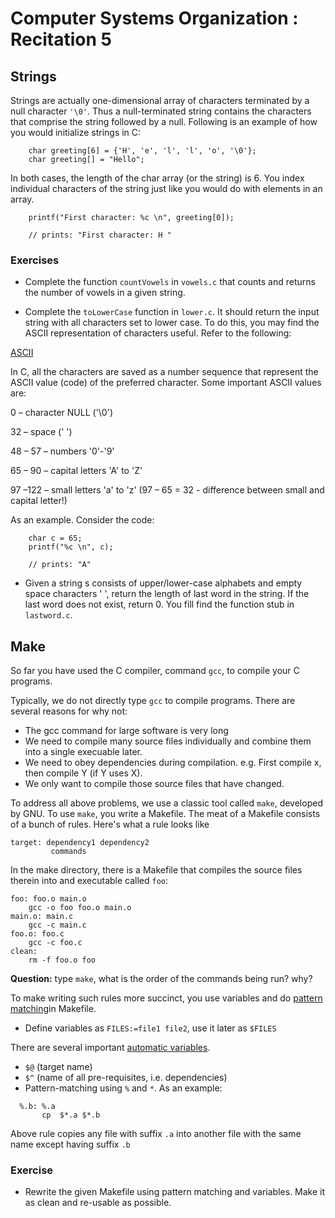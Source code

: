 # Computer Systems Organization : Recitation 5

## Strings

Strings are actually one-dimensional array of characters terminated by a null character `'\0'`. Thus a null-terminated string contains the characters that comprise the string followed by a null. Following is an example of how you would initialize strings in C:

```
	char greeting[6] = {'H', 'e', 'l', 'l', 'o', '\0'};
	char greeting[] = "Hello";
```
In both cases, the length of the char array (or the string) is 6. You index individual characters of the string just like you would do with elements in an array.

```
	printf("First character: %c \n", greeting[0]);

	// prints: "First character: H "
```

### Exercises

* Complete the function `countVowels` in `vowels.c` that counts and returns the number of vowels in a given string.

* Complete the `toLowerCase` function in `lower.c`. It should return the input string with all characters set to lower case. To do this, you may find the ASCII representation of characters useful. Refer to the following:	

[ASCII](http://ascii.cl/)

In C, all the characters are saved as a number sequence that represent the ASCII value (code) of the preferred character. Some important ASCII values are:

0 – character NULL ('\0')

32 – space (' ')

48 – 57 – numbers '0'-'9'

65 – 90 – capital letters 'A' to 'Z'

97 –122 – small letters 'a' to 'z' (97 – 65 = 32 - difference between small and capital letter!)

As an example. Consider the code:

```
	char c = 65;
	printf("%c \n", c);

	// prints: "A"
```

* Given a string s consists of upper/lower-case alphabets and empty space characters ' ', return the length of last word in the string. If the last word does not exist, return 0. You fill find the function stub in `lastword.c`.

## Make

So far you have used the C compiler, command `gcc`, to compile your C programs.

Typically, we do not directly type `gcc` to compile programs. There are several reasons for why not:
- The gcc command for large software is very long
- We need to compile many source files individually and combine them into a single execuable later.
- We need to obey dependencies during compilation. e.g. First compile x, then compile Y (if Y uses X).
- We only want to compile those source files that have changed.  

To address all above problems, we use a classic tool called `make`, developed by GNU. To use `make`, you write
a Makefile.  The meat of a Makefile consists of a bunch of rules.  Here's what a rule looks like
```
target: dependency1 dependency2
         commands
```

In the make directory, there is a Makefile that compiles the source files therein into and executable called `foo`:  

```
foo: foo.o main.o
    gcc -o foo foo.o main.o
main.o: main.c
    gcc -c main.c
foo.o: foo.c
    gcc -c foo.c
clean:
    rm -f foo.o foo
```
**Question:** type `make`, what is the order of the commands being run? why?

To make writing such rules more succinct, you use variables and do [pattern matching]([https://www.gnu.org/software/make/manual/html_node/Pattern-Match.html)in Makefile.
- Define variables as `FILES:=file1 file2`, use it later as `$FILES`

There are several important [automatic variables](https://www.gnu.org/software/make/manual/html_node/Automatic-Variables.html).
- `$@` (target name)
- `$^` (name of all pre-requisites, i.e. dependencies)
- Pattern-matching using `%` and `*`. As an example:
```
  %.b: %.a
       cp  $*.a $*.b
```
  Above rule copies any file with suffix `.a` into another file with the same name except having suffix `.b`

### Exercise

* Rewrite the given Makefile using pattern matching and variables. Make it as clean and re-usable as possible. 


